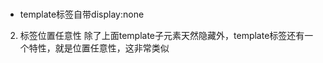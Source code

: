 # 
- template标签自带display:none
2. 标签位置任意性
除了上面template子元素天然隐藏外，template标签还有一个特性，就是位置任意性，这非常类似<script>或者<style>标签，可以在<head>中，也可以在<body>或者<frameset>中。

3. childNodes无效性
虽然，肉眼看上去是template标签里面还有很多子标签，这种惯性思维在这里是不受用的。假设变量template是我们获得的一个template标签DOM（里面一大堆HTML代码），你会发现：template.childNodes是个空大屁。我们可以使用template.innerHTML获取完整的HTML片段。如果你非得获取“伪子元素”。也是有办法的，OK，睁大眼睛，要使用content属性。

template.content会返回一个文档片段，你可以理解为另外一个document，然后，使用document下的一些查询API就可以获得template标签里面的“伪子元素”了。例如，获得第一张图片元素则是：

var image_first = template.content.querySelector("img");
